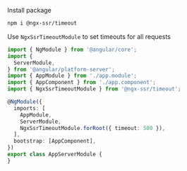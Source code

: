 
Install package

```bash
npm i @ngx-ssr/timeout
```

Use `NgxSsrTimeoutModule` to set timeouts for all requests

```ts
import { NgModule } from '@angular/core';
import {
  ServerModule,
} from '@angular/platform-server';
import { AppModule } from './app.module';
import { AppComponent } from './app.component';
import { NgxSsrTimeoutModule } from '@ngx-ssr/timeout';

@NgModule({
  imports: [
    AppModule,
    ServerModule,
    NgxSsrTimeoutModule.forRoot({ timeout: 500 }),
  ],
  bootstrap: [AppComponent],
})
export class AppServerModule {
}
```
